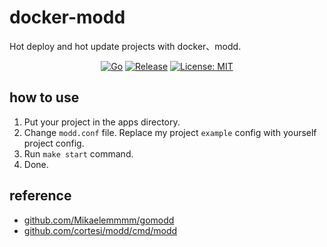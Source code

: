 # docker-modd

Hot deploy and hot update projects with docker、modd.

<div align=center>

[![Go](https://github.com/go-template-project/docker-modd/workflows/Go/badge.svg?branch=main)](https://github.com/go-template-project/docker-modd/actions)
[![Release](https://img.shields.io/github/v/release/github.com/go-template-project/docker-modd.svg?style=flat-square)](https://github.com/go-template-project/docker-modd)
[![License: MIT](https://img.shields.io/badge/License-MIT-yellow.svg)](https://opensource.org/licenses/MIT)

</div>

## how to use

1. Put your project in the apps directory.
2. Change `modd.conf` file. Replace my project `example` config with yourself project config.
3. Run `make start` command.
4. Done.

## reference

- [github.com/Mikaelemmmm/gomodd](https://github.com/Mikaelemmmm/gomodd)
- [github.com/cortesi/modd/cmd/modd](https://github.com/cortesi/modd/)
